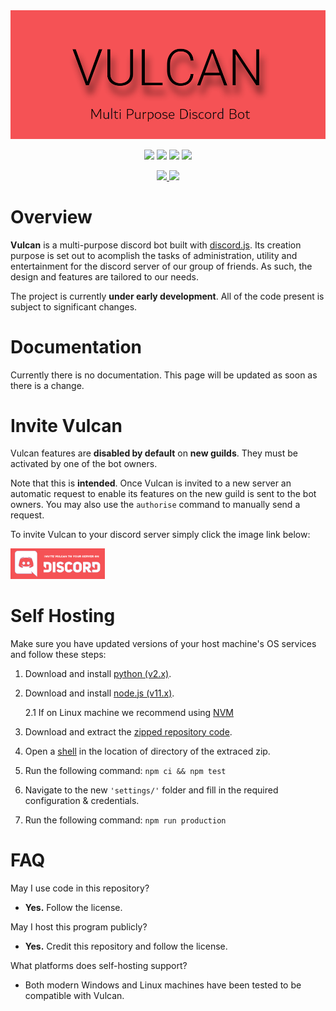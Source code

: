 <div align="center">
    <d>
        <a href="" title="Vulcan" target="_blank">
            <img src="./.github/resources/banner.png">
        </a>
    </p>
    <p> 
    <a href="https://travis-ci.org/GitPaulo/Vulcan" title="Build Status"><img src="https://travis-ci.org/GitPaulo/Vulcan.svg?branch=master"></a>
    <a href="https://david-dm.org/GitPaulo/Vulcan" title="Dependencies"><img src="https://david-dm.org/GitPaulo/Vulcan/status.svg"/></a>
    <a href="https://github.com/GitPaulo/eslint-config-mudamuda" title="Code Style"><img src="https://img.shields.io/badge/codestyle-mudamuda-success.svg"></a>
    <a href="https://www.codacy.com/app/GitPaulo/Vulcan?utm_source=github.com&amp;utm_medium=referral&amp;utm_content=GitPaulo/Vulcan&amp;utm_campaign=Badge_Grade" title="Code Quality"><img src="https://api.codacy.com/project/badge/Grade/f7e68b17b25b4f43b2bfd74756e488fb"/></a>
    </p>
    <p>
    <a href="https://forthebadge.com/">
    <img src="https://forthebadge.com/images/badges/contains-cat-gifs.svg">
    <img src="https://forthebadge.com/images/badges/built-with-love.svg">
    </a>
    </p>
</div>

# Overview

**Vulcan** is a multi-purpose discord bot built with [discord.js](https://github.com/discordjs/discord.js). Its creation purpose is set out to acomplish the tasks of administration, utility and entertainment for the discord server of our group of friends. As such, the design and features are tailored to our needs.
  
The project is currently **under early development**. All of the code present is subject to significant changes.

# Documentation

Currently there is no documentation. This page will be updated as soon as there is a change.

# Invite Vulcan

Vulcan features are **disabled by default** on __new guilds__. They must be activated by one of the bot owners.

Note that this is **intended**. Once Vulcan is invited to a new server an automatic request to enable its features on the new guild is sent to the bot owners. You may also use the `authorise` command to manually send a request. 

To invite Vulcan to your discord server simply click the image link below:

<a href="https://discordapp.com/oauth2/authorize?client_id=284079399165231106&scope=bot&permissions=8&redirect_uri=https%3A%2F%2Fgithub.com%2FGitPaulo%2FVulcan" title="Vulcan-invite" target="_blank">
    <img src="./.github/resources/join.png" width="30%" height="30%">
</a>

# Self Hosting
Make sure you have updated versions of your host machine's OS services and follow these steps:

1. Download and install [python (v2.x)](https://www.python.org/downloads/).
2. Download and install [node.js (v11.x)](https://nodejs.org/en/download/).
    
    2.1 If on Linux machine we recommend using [NVM](https://stackabuse.com/using-nvm-to-install-node/)
3. Download and extract the [zipped repository code](https://github.com/GitPaulo/Vulcan.git).
4. Open a [shell](https://git-scm.com/downloads) in the location of directory of the extraced zip.
5. Run the following command: `npm ci && npm test`
6. Navigate to the new `'settings/'` folder and fill in the required configuration & credentials.
7. Run the following command: `npm run production`

# FAQ

May I use code in this repository?

- **Yes.** Follow the license.
  
May I host this program publicly?

- **Yes.** Credit this repository and follow the license.

What platforms does self-hosting support?

- Both modern Windows and Linux machines have been tested to be compatible with Vulcan.
